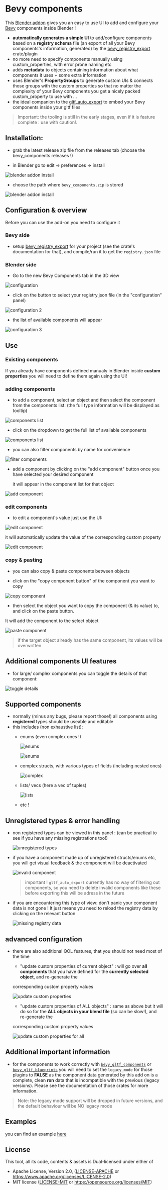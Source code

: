 # Bevy components

This [Blender addon](https://github.com/kaosat-dev/Blender_bevy_components_workflow/tree/main/tools/bevy_components)  gives you an easy to use UI to add and configure your [Bevy](https://bevyengine.org/) components inside Blender !

- **automatically generates a simple UI** to add/configure components based on a **registry schema** file (an export of all your Bevy components's information, generated)
by the [bevy_registry_export](https://crates.io/crates/bevy_registry_export) crate/plugin
- no more need to specify components manually using custom_properties, with error prone naming etc
- adds **metadata** to objects containing information about what components it uses + some extra information
- uses Blender's **PropertyGroups** to generate custom UIs & connects those groups with the custom properties so that no matter the complexity
of your Bevy components you get a nicely packed custom_property to use with ...
- the ideal companion to the [gltf_auto_export](https://github.com/kaosat-dev/Blender_bevy_components_workflow/tree/main/tools/gltf_auto_export) to embed your Bevy components inside your gltf files
<!-- - adds the ability to **toggle components** on/off without having to remove the component from the object -->


> Important: 
  the tooling is still in the early stages, even if it is feature complete : use with caution!.

## Installation: 

* grab the latest release zip file from the releases tab (choose the bevy_components releases !)

<!--![blender addon install](./docs/blender_addon_install_zip.png)-->

* in Blender go to edit =>  preferences => install

![blender addon install](./docs/blender_addon_install.png)

* choose the path where ```bevy_components.zip``` is stored

![blender addon install](./docs/blender_addon_install2.png)


## Configuration & overview

Before you can use the add-on you need to configure it

### Bevy side

 - setup [bevy_registry_export](https://crates.io/crates/bevy_registry_export) for your project (see the crate's documentation for that), and compile/run it to get the ```registry.json``` file

### Blender side

- Go to the new Bevy Components tab in the 3D view

![configuration](./docs/configuration.png)

- click on the button to select your registry.json file (in the "configuration" panel)

![configuration 2](./docs/configuration2.png)

- the list of available components will appear

![configuration 3](./docs/configuration3.png)



## Use


### Existing components

If you already have components defined manualy in Blender inside **custom properties** you will need to define them again using the UI!

### adding components

- to add a component, select an object and then select the component from the components list: (the full type information will be displayed as tooltip)

![components list](./docs/components_list.png)

- click on the dropdown to get the full list of available components

![components list](./docs/components_list2.png)

- you can also filter components by name for convenience

![filter components](./docs/filter_components.png)


- add a component by clicking on the "add component" button once you have selected your desired component
  
  it will appear in the component list for that object

![add component](./docs/add_component.png)

### edit components

- to edit a component's value just use the UI: 

![edit component](./docs/edit_component.png)

it will automatically update the value of the corresponding custom property

![edit component](./docs/edit_component2.png)

### copy & pasting 

- you can also copy & paste components between objects

- click on the "copy component button" of the component you want to copy

![copy component](./docs/copy_component.png)

- then select the object you want to copy the component (& its value) to, and click on the paste button.

It will add the component to the select object

![paste component](./docs/paste_component.png)

> if the target object already has the same component, its values will be overwritten


## Additional components UI features

- for large/ complex components you can toggle the details of that component:

![toggle details](./docs/toggle_details.png)


## Supported components

- normally (minus any bugs, please report those!) all components using **registered** types should be useable and editable
- this includes (non exhaustive list):
  * enums (even complex ones !)

    ![enums](./docs/enums.png)

    ![enums](./docs/enums2.png)

  
  * complex structs, with various types of fields (including nested ones)

    ![complex](./docs/complex_components2.png)

  * lists/ vecs (here a vec of tuples)

    ![lists](./docs/vecs_lists.png)

  * etc !

## Unregistered types & error handling

- non registered types can be viewed in this panel : (can be practical to see if you have any missing registrations too!)

    ![unregistered types](./docs/unregistered_types.png)

- if you have a component made up of unregistered structs/enums etc, you will get visual feedback & the component will be deactivated

    ![invalid component](./docs/invalid_components.png)

    > important ! ```gltf_auto_export``` currently has no way of filtering out components, so you need to delete invalid components like these before exporting
    this will be adress in the future

- if you are encountering this type of view: don't panic your component data is not gone ! It just means you need to reload the registry data by clicking on the relevant button

    ![missing registry data](./docs/missing_registry_data.png)

  

## advanced configuration

 - there are also additional QOL features, that you should not need most of the time

    - "update custom properties of current object" : will go over **all components** that you have defined for the **currently selected object**, and re-generate the 

    corresponding custom property values 

     ![update custom properties](./docs/other_options.png)


    - "update custom properties of ALL objects" : same as above but it will do so for the **ALL objects in your blend file** (so can be slow!), and re-generate the 

    corresponding custom property values 

     ![update custom properties for all](./docs/other_options2.png)


## Additional important information


- for the components to work correctly with [```bevy_gltf_components```](https://crates.io/crates/bevy_gltf_components) or [```bevy_gltf_blueprints```](https://crates.io/crates/bevy_gltf_blueprints) you will need to set the ```legacy_mode``` for those plugins to **FALSE**
as the component data generated by this add on is a complete, clean **ron** data that is incompatible with the previous (legacy versions).
Please see the documentation of those crates for more information.

> Note: the legacy mode support will be dropped in future versions, and the default behaviour will be NO legacy mode


## Examples

you can find an example [here](https://github.com/kaosat-dev/Blender_bevy_components_workflow/tree/main/examples/bevy_registry_export/)

## License

This tool, all its code, contents & assets is Dual-licensed under either of

- Apache License, Version 2.0, ([LICENSE-APACHE](../LICENSE_APACHE.md) or https://www.apache.org/licenses/LICENSE-2.0)
- MIT license ([LICENSE-MIT](../LICENSE_MIT.md) or https://opensource.org/licenses/MIT)